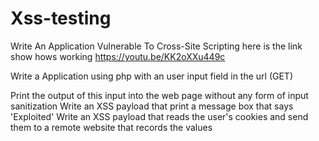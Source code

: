 # Xss-testing
Write An Application Vulnerable To Cross-Site Scripting
here is the link show hows working https://youtu.be/KK2oXXu449c


Write a Application using php with an user input field in the url (GET)

Print the output of this input into the web page without any form of input sanitization
Write an XSS payload that print a message box that says 'Exploited'
Write an XSS payload that reads the user's cookies and send them to a remote website that records the values 
